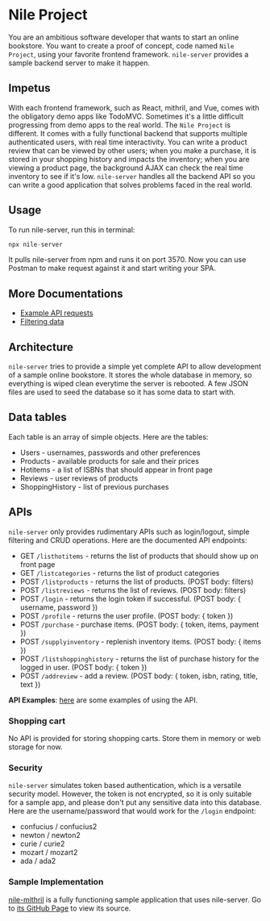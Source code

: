 # Nile Project

You are an ambitious software developer that wants to start an online bookstore. You want to create a proof of concept, code named `Nile Project`, using your favorite frontend framework. `nile-server` provides a sample backend server to make it happen.

## Impetus

With each frontend framework, such as React, mithril, and Vue, comes with the obligatory demo apps like TodoMVC. Sometimes it's a little difficult progressing from demo apps to the real world. The `Nile Project` is different. It comes with a fully functional backend that supports multiple authenticated users, with real time interactivity. You can write a product review that can be viewed by other users; when you make a purchase, it is stored in your shopping history and impacts the inventory; when you are viewing a product page, the background AJAX can check the real time inventory to see if it's low. `nile-server` handles all the backend API so you can write a good application that solves problems faced in the real world.

## Usage

To run nile-server, run this in terminal:
```js
npx nile-server
```

It pulls nile-server from npm and runs it on port 3570. Now you can use Postman to make request against it and start writing your SPA.

## More Documentations

* [Example API requests](https://github.com/johnfliu818/nile-server/blob/master/api-examples.md)
* [Filtering data](https://github.com/johnfliu818/nile-server/blob/master/filtering.md)

## Architecture

`nile-server` tries to provide a simple yet complete API to allow development of a sample online bookstore. It stores the whole database in memory, so everything is wiped clean everytime the server is rebooted. A few JSON files are used to seed the database so it has some data to start with.

## Data tables

Each table is an array of simple objects. Here are the tables:

* Users - usernames, passwords and other preferences
* Products - available products for sale and their prices
* Hotitems - a list of ISBNs that should appear in front page
* Reviews - user reviews of products
* ShoppingHistory - list of previous purchases

## APIs

`nile-server` only provides rudimentary APIs such as login/logout, simple filtering and CRUD operations. Here are the documented API endpoints:

* GET `/listhotitems` - returns the list of products that should show up on front page
* GET `/listcategories` - returns the list of product categories
* POST `/listproducts` - returns the list of products. (POST body: filters)
* POST `/listreviews` - returns the list of reviews. (POST body: filters)
* POST `/login` - returns the login token if successful. (POST body: { username, password })
* POST `/profile` - returns the user profile. (POST body: { token })
* POST `/purchase` - purchase items. (POST body: { token, items, payment })
* POST `/supplyinventory` - replenish inventory items. (POST body: { items })
* POST `/listshoppinghistory` - returns the list of purchase history for the logged in user. (POST body: { token })
* POST `/addreview` - add a review. (POST body: { token, isbn, rating, title, text })

**API Examples**: [here](https://github.com/johnfliu818/nile-server/blob/master/api-examples.md) are some examples of using the API.

### Shopping cart

No API is provided for storing shopping carts. Store them in memory or web storage for now.

### Security

`nile-server` simulates token based authentication, which is a versatile security model. However, the token is not encrypted, so it is only suitable for a sample app, and please don't put any sensitive data into this database. Here are the username/password that would work for the `/login` endpoint:

* confucius / confucius2
* newton / newton2
* curie / curie2
* mozart / mozart2
* ada / ada2

### Sample Implementation

[nile-mithril](https://github.com/johnfliu818/nile-mithril) is a fully functioning sample application that uses nile-server. Go to [its GitHub Page](https://github.com/johnfliu818/nile-mithril) to view its source.